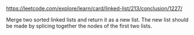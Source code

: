 https://leetcode.com/explore/learn/card/linked-list/213/conclusion/1227/

Merge two sorted linked lists and return it as a new list. The new list should be made by splicing together the nodes of the first two lists.